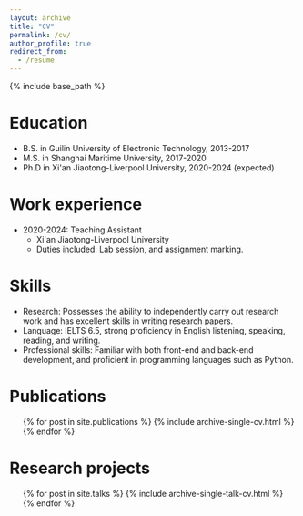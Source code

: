 ```yaml
---
layout: archive
title: "CV"
permalink: /cv/
author_profile: true
redirect_from:
  - /resume
---
```


{% include base_path %}

Education
======
* B.S. in Guilin University of Electronic Technology, 2013-2017
* M.S. in Shanghai Maritime University, 2017-2020
* Ph.D in Xi'an Jiaotong-Liverpool University, 2020-2024 (expected)

Work experience
======
* 2020-2024: Teaching Assistant
  * Xi'an Jiaotong-Liverpool University
  * Duties included: Lab session, and assignment marking.

  
Skills
======
* Research: Possesses the ability to independently carry out research work and has excellent skills in writing research papers.
* Language: IELTS 6.5, strong proficiency in English listening, speaking, reading, and writing.
* Professional skills: Familiar with both front-end and back-end development, and proficient in programming languages such as Python.

Publications
======
  <ul>{% for post in site.publications %}
    {% include archive-single-cv.html %}
  {% endfor %}</ul>
  
Research projects
======
  <ul>{% for post in site.talks %}
    {% include archive-single-talk-cv.html %}
  {% endfor %}</ul>
  
  
